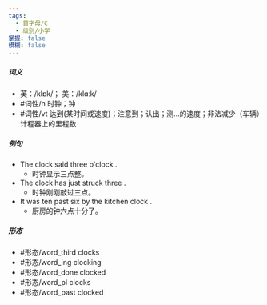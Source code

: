 ```yaml
---
tags:
  - 首字母/C
  - 级别/小学
掌握: false
模糊: false
---
```

##### 词义
- 英：/klɒk/； 美：/klɑːk/
- #词性/n  时钟；钟
- #词性/vt  达到(某时间或速度)；注意到；认出；测…的速度；非法减少（车辆）计程器上的里程数
##### 例句
- The clock said three o'clock .
	- 时钟显示三点整。
- The clock has just struck three .
	- 时钟刚刚敲过三点。
- It was ten past six by the kitchen clock .
	- 厨房的钟六点十分了。
##### 形态
- #形态/word_third clocks
- #形态/word_ing clocking
- #形态/word_done clocked
- #形态/word_pl clocks
- #形态/word_past clocked
